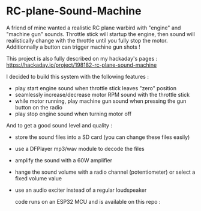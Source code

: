 # RC-plane-Sound-Machine
A friend of mine wanted a realistic RC plane warbird with "engine" and "machine gun" sounds.  Throttle stick will startup the engine, then sound will realistically change with the throttle until you fully stop the motor. Additionnally a button can trigger machine gun shots !

This project is also fully described on my hackaday's pages : https://hackaday.io/project/198182-rc-plane-sound-machine


I decided to build this system with the following features :

- play start engine sound when throttle stick leaves "zero" position
- seamlessly increase/decrease motor RPM sound with the throttle stick
- while motor running, play machine gun sound when pressing the gun button on the radio
- play stop engine sound when turning motor off


And to get a good sound level and quality :

- store the sound files into a SD card (you can change these files easily)
- use a DFPlayer mp3/wav module to decode the files
- amplify the sound with a 60W amplifier
- hange the sound volume with a radio channel (potentiometer) or select a fixed volume value 
- use an audio exciter instead of a regular loudspeaker

  code runs on an ESP32 MCU and is available on this repo : 
